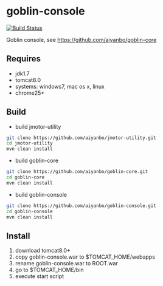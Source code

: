 goblin-console
==============
[![Build Status](https://travis-ci.org/aiyanbo/goblin-console.png?branch=master)](https://travis-ci.org/aiyanbo/goblin-console)

Goblin console, see https://github.com/aiyanbo/goblin-core

Requires
--------

- jdk1.7
- tomcat8.0
- systems: windows7, mac os x, linux
- chrome25+

Build
------
- build jmotor-utility

```sh
git clone https://github.com/aiyanbo/jmotor-utility.git
cd jmotor-utility
mvn clean install
```

- build goblin-core

```sh
git clone https://github.com/aiyanbo/goblin-core.git
cd goblin-core
mvn clean install
```

- build goblin-console

```sh
git clone https://github.com/aiyanbo/goblin-console.git
cd goblin-console
mvn clean install
```

Install
-------
1. download tomcat8.0+
2. copy goblin-console.war to $TOMCAT_HOME/webapps
3. rename goblin-console.war to ROOT.war
4. go to $TOMCAT_HOME/bin
5. execute start script
